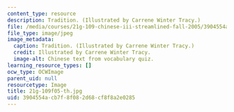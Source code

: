```yaml
---
content_type: resource
description: Tradition. (Illustrated by Carrene Winter Tracy.)
file: /media/courses/21g-109-chinese-iii-streamlined-fall-2005/3904554acb7f8f082d68cf8f8a2e0285_21g-109f05-th.jpg
file_type: image/jpeg
image_metadata:
  caption: Tradition. (Illustrated by Carrene Winter Tracy.)
  credit: Illustrated by Carrene Winter Tracy.
  image-alt: Chinese text from vocabulary quiz.
learning_resource_types: []
ocw_type: OCWImage
parent_uid: null
resourcetype: Image
title: 21g-109f05-th.jpg
uid: 3904554a-cb7f-8f08-2d68-cf8f8a2e0285
---
```

